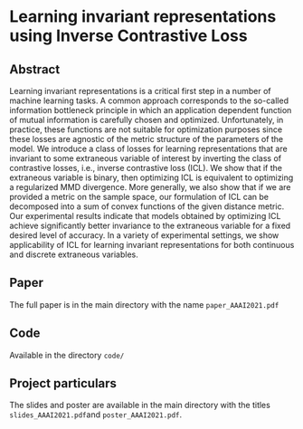 # Learning invariant representations using Inverse Contrastive Loss

## Abstract
Learning invariant representations is a critical first step in a number of machine learning tasks. A common approach
corresponds to the so-called information bottleneck principle
in which an application dependent function of mutual information is carefully chosen and optimized. Unfortunately, in
practice, these functions are not suitable for optimization purposes since these losses are agnostic of the metric structure of
the parameters of the model. We introduce a class of losses for
learning representations that are invariant to some extraneous
variable of interest by inverting the class of contrastive losses,
i.e., inverse contrastive loss (ICL). We show that if the extraneous variable is binary, then optimizing ICL is equivalent to
optimizing a regularized MMD divergence. More generally,
we also show that if we are provided a metric on the sample
space, our formulation of ICL can be decomposed into a sum
of convex functions of the given distance metric. Our experimental results indicate that models obtained by optimizing
ICL achieve significantly better invariance to the extraneous
variable for a fixed desired level of accuracy. In a variety of
experimental settings, we show applicability of ICL for learning invariant representations for both continuous and discrete
extraneous variables. 

## Paper
The full paper is in the main directory with the name `paper_AAAI2021.pdf`

## Code
Available in the directory `code/`

## Project particulars
The slides and poster are available in the main directory with the titles `slides_AAAI2021.pdf`and `poster_AAAI2021.pdf`. 



